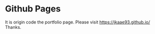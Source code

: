 # Github Pages

It is origin code the portfolio page.
Please visit https://jkaae93.github.io/
Thanks.
